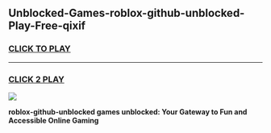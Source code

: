 
## Unblocked-Games-roblox-github-unblocked-Play-Free-qixif
<h3>
<a href="https://premium76.site?title=roblox-github-unblocked&ref=23A">CLICK TO PLAY</a></h3>
<hr>

<h3>
<a href="https://premium76.site?title=roblox-github-unblocked&ref=23A">CLICK 2 PLAY</a>
  
</h3>

<a href="https://premium76.site?title=roblox-github-unblocked&ref=23A"><img src="https://clearcache.store/games.png"></a>


**roblox-github-unblocked games unblocked: Your Gateway to Fun and Accessible Online Gaming**
